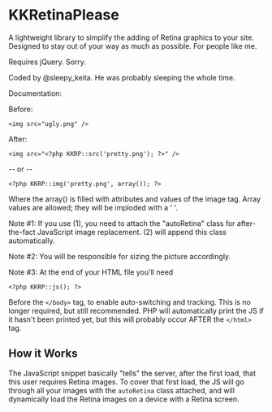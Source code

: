 # KKRetinaPlease

A lightweight library to simplify the adding of Retina graphics to your site.
Designed to stay out of your way as much as possible. For people like me.

Requires jQuery. Sorry.

Coded by @sleepy_keita. He was probably sleeping the whole time.

Documentation:

Before:

    <img src="ugly.png" />

After:

    <img src="<?php KKRP::src('pretty.png'); ?>" />

-- or --

    <?php KKRP::img('pretty.png', array()); ?>

Where the array() is filled with attributes and values of the image tag. Array values are
allowed; they will be imploded with a ' '.

Note #1: If you use (1), you need to attach the "autoRetina" class for after-the-fact
JavaScript image replacement. (2) will append this class automatically.

Note #2: You will be responsible for sizing the picture accordingly.

Note #3: At the end of your HTML file you'll need

    <?php KKRP::js(); ?>

Before the `</body>` tag, to enable auto-switching and tracking. This is no longer
required, but still recommended. PHP will automatically print the JS if it hasn't been
printed yet, but this will probably occur AFTER the `</html>` tag.

## How it Works

The JavaScript snippet basically "tells" the server, after the first load, that this user
requires Retina images. To cover that first load, the JS will go through all your images
with the `autoRetina` class attached, and will dynamically load the Retina images on a
device with a Retina screen.
